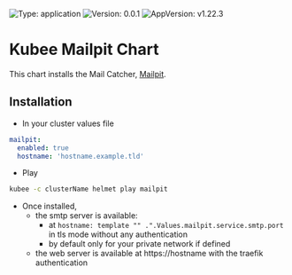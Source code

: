 
[//]: # (README.md generated by gotmpl. DO NOT EDIT.)

![Type: application](https://img.shields.io/badge/Type-application-informational?style=flat-square) ![Version: 0.0.1](https://img.shields.io/badge/Version-0.0.1-informational?style=flat-square) ![AppVersion: v1.22.3](https://img.shields.io/badge/AppVersion-v1.22.3-informational?style=flat-square)

# Kubee Mailpit Chart

This chart installs the Mail Catcher, [Mailpit](https://github.com/axllent/mailpit).

## Installation

* In your cluster values file
```yaml
mailpit:
  enabled: true
  hostname: 'hostname.example.tld'
```
* Play
```bash
kubee -c clusterName helmet play mailpit
```
* Once installed,
  * the smtp server is available:
    * at `hostname: template "" .".Values.mailpit.service.smtp.port ` in tls mode without any authentication
    * by default only for your private network if defined
  * the web server is available at https://hostname with the traefik authentication


